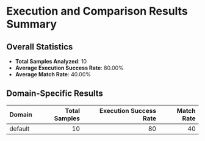 # Execution and Comparison Results Summary

## Overall Statistics

- **Total Samples Analyzed**: 10
- **Average Execution Success Rate**: 80.00%
- **Average Match Rate**: 40.00%

## Domain-Specific Results

| Domain   |   Total Samples |   Execution Success Rate |   Match Rate |
|:---------|----------------:|-------------------------:|-------------:|
| default  |              10 |                       80 |           40 |